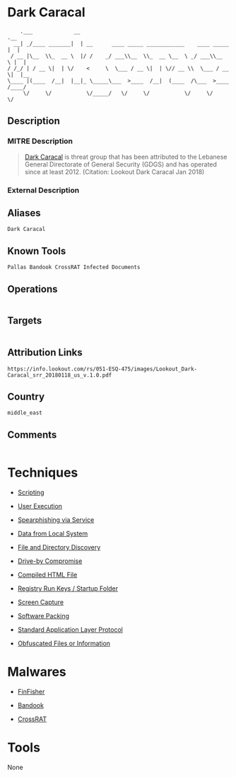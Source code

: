 
# Dark Caracal

```
    .___             __                                                 .__   
  __| _/____ _______|  | __      ____ _____ ____________    ____ _____  |  |  
 / __ |\__  \\_  __ \  |/ /    _/ ___\\__  \\_  __ \__  \ _/ ___\\__  \ |  |  
/ /_/ | / __ \|  | \/    <     \  \___ / __ \|  | \// __ \\  \___ / __ \|  |__
\____ |(____  /__|  |__|_ \_____\___  >____  /__|  (____  /\___  >____  /____/
     \/     \/           \/_____/   \/     \/           \/     \/     \/      

```

## Description

### MITRE Description

> [Dark Caracal](https://attack.mitre.org/groups/G0070) is threat group that has been attributed to the Lebanese General Directorate of General Security (GDGS) and has operated since at least 2012. (Citation: Lookout Dark Caracal Jan 2018)

### External Description

> 

## Aliases

```
Dark Caracal
```

## Known Tools

```
Pallas Bandook CrossRAT Infected Documents 
```

## Operations

```

```

## Targets

```

```

## Attribution Links

```
https://info.lookout.com/rs/051-ESQ-475/images/Lookout_Dark-Caracal_srr_20180118_us_v.1.0.pdf
```

## Country

```
middle_east
```

## Comments

```

```

# Techniques


* [Scripting](../techniques/Scripting.md)

* [User Execution](../techniques/User-Execution.md)
    
* [Spearphishing via Service](../techniques/Spearphishing-via-Service.md)
    
* [Data from Local System](../techniques/Data-from-Local-System.md)
    
* [File and Directory Discovery](../techniques/File-and-Directory-Discovery.md)
    
* [Drive-by Compromise](../techniques/Drive-by-Compromise.md)
    
* [Compiled HTML File](../techniques/Compiled-HTML-File.md)
    
* [Registry Run Keys / Startup Folder](../techniques/Registry-Run-Keys---Startup-Folder.md)
    
* [Screen Capture](../techniques/Screen-Capture.md)
    
* [Software Packing](../techniques/Software-Packing.md)
    
* [Standard Application Layer Protocol](../techniques/Standard-Application-Layer-Protocol.md)
    
* [Obfuscated Files or Information](../techniques/Obfuscated-Files-or-Information.md)
    

# Malwares


* [FinFisher](../malwares/FinFisher.md)

* [Bandook](../malwares/Bandook.md)
    
* [CrossRAT](../malwares/CrossRAT.md)
    

# Tools

None
